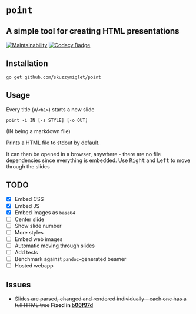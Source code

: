 # `point`
## A simple tool for creating HTML presentations

[![Maintainability](https://api.codeclimate.com/v1/badges/1cede0dc4f659ebb2c3c/maintainability)](https://codeclimate.com/github/skuzzymiglet/point/maintainability)
[![Codacy Badge](https://api.codacy.com/project/badge/Grade/b238e72b91fb42c2986eee097bc06947)](https://www.codacy.com/manual/skuzzymiglet/point?utm_source=github.com&amp;utm_medium=referral&amp;utm_content=skuzzymiglet/point&amp;utm_campaign=Badge_Grade)

## Installation

`go get github.com/skuzzymiglet/point`

## Usage

Every title (`#`/`<h1>`) starts a new slide

`point -i IN [-s STYLE] [-o OUT]`

(IN being a markdown file)

Prints a HTML file to stdout by default.

It can then be opened in a browser, anywhere - there are no file dependencies since everything is embedded. Use <kbd>Right</kbd> and <kbd>Left</kbd> to move through the slides

## TODO

  - [X] Embed CSS
  - [X] Embed JS
  - [X] Embed images as `base64`
  - [ ] Center slide
  - [ ] Show slide number
  - [ ] More styles
  - [ ] Embed web images
  - [ ] Automatic moving through slides
  - [ ] Add tests
  - [ ] Benchmark against `pandoc`-generated beamer
  - [ ] Hosted webapp

## Issues

+ ~~Slides are parsed, changed and rendered individually - each one has a full HTML tree~~ **Fixed in [b06f97d](https://github.com/skuzzymiglet/point/commit/2b3f10831bbe38ea49f61e3daed4286bed71d191)**
